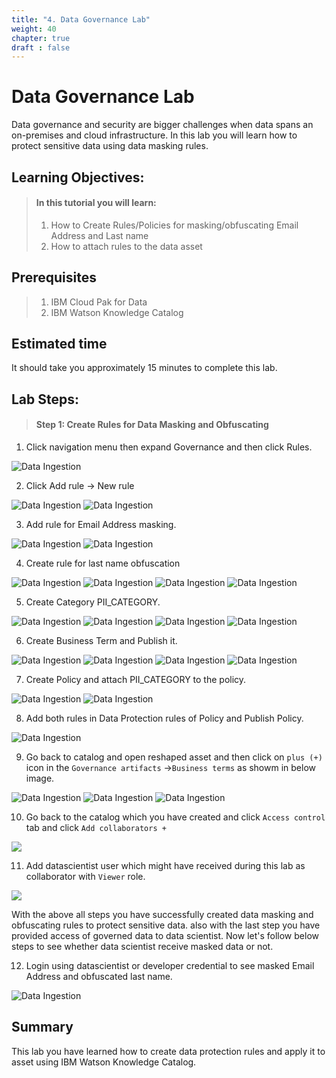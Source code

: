 ```yaml
---
title: "4. Data Governance Lab"
weight: 40
chapter: true
draft : false
---
```


# Data Governance Lab

Data governance and security are bigger challenges when data spans an on-premises and cloud infrastructure. In this lab you will learn how to protect sensitive data using data masking rules.

## Learning Objectives:
> #### In this tutorial you will learn:
> 1. How to Create Rules/Policies for masking/obfuscating Email Address and Last name
> 2. How to attach rules to the data asset

## Prerequisites
> 1. IBM Cloud Pak for Data
> 4. IBM Watson Knowledge Catalog

## Estimated time
It should take you approximately 15 minutes to complete this lab.

## Lab Steps:

>#### Step 1: Create Rules for Data Masking and Obfuscating

1. Click navigation menu then expand Governance and then click Rules.

![Data Ingestion](/images/30_governance_lab/governance_1.png)

2. Click Add rule -> New rule

![Data Ingestion](/images/30_governance_lab/rules.png)
![Data Ingestion](/images/30_governance_lab/governance_3.png)

3. Add rule for Email Address masking.

![Data Ingestion](/images/30_governance_lab/rules_1.png)
![Data Ingestion](/images/30_governance_lab/governance_9.png)

4. Create rule for last name obfuscation

![Data Ingestion](/images/30_governance_lab/rules.png)
![Data Ingestion](/images/30_governance_lab/governance_3.png)
![Data Ingestion](/images/30_governance_lab/governance_10.png)
![Data Ingestion](/images/30_governance_lab/governance_11.png)

5. Create Category PII_CATEGORY.

![Data Ingestion](/images/30_governance_lab/governance_13.png)
![Data Ingestion](/images/30_governance_lab/governance_14.png)
![Data Ingestion](/images/30_governance_lab/governance_15.png)
![Data Ingestion](/images/30_governance_lab/governance_16.png)

6. Create Business Term and Publish it.

![Data Ingestion](/images/30_governance_lab/governance_24.png)
![Data Ingestion](/images/30_governance_lab/governance_23.png)
![Data Ingestion](/images/30_governance_lab/governance_25.png)
![Data Ingestion](/images/30_governance_lab/governance_26.png)

7. Create Policy and attach PII_CATEGORY to the policy.

![Data Ingestion](/images/30_governance_lab/governance_17.png)
![Data Ingestion](/images/30_governance_lab/governance_18.png)

8. Add both rules in Data Protection rules of Policy and Publish Policy.

![Data Ingestion](/images/30_governance_lab/governance_22.png)


9. Go back to catalog and open reshaped asset and then click on `plus (+)` icon in the `Governance artifacts` ->`Business terms` as showm in below image.


![Data Ingestion](/images/30_governance_lab/catalog_governance.png)
![Data Ingestion](/images/30_governance_lab/catalog_governance_1.png)
![Data Ingestion](/images/30_governance_lab/catalog_governance_2.png)

10. Go back to the catalog which you have created and click `Access control` tab and click `Add collaborators +`

![](/images/30_governance_lab/add_user_to_catalog_1.png)

11. Add datascientist user which might have received during this lab as collaborator with `Viewer` role.

![](/images/30_governance_lab/add_user_to_catalog_2.png)

With the above all steps you have successfully created data masking and obfuscating rules to protect sensitive data. also with the last step you have provided access of governed data to data scientist. Now let's follow below steps to see whether data scientist receive masked data or not.

12. Login using datascientist or developer credential to see masked Email Address and obfuscated last name.

![Data Ingestion](/images/30_governance_lab/governance_49.png)

## Summary

This lab you have learned how to create data protection rules and apply it to asset using IBM Watson Knowledge Catalog.
